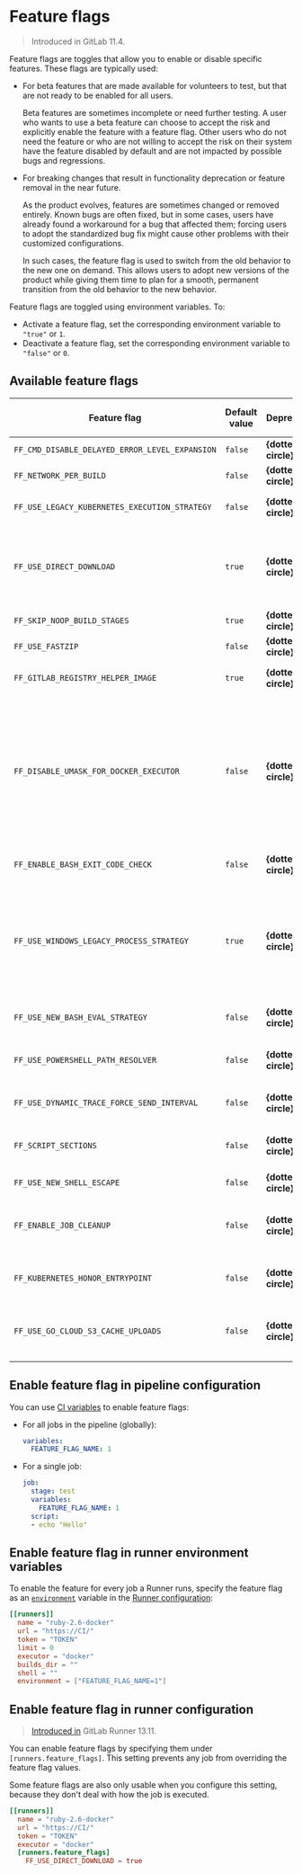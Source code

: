 # Feature flags

> Introduced in GitLab 11.4.

Feature flags are toggles that allow you to enable or disable specific features. These flags are typically used:

- For beta features that are made available for volunteers to test, but that are not ready to be enabled for all users.

  Beta features are sometimes incomplete or need further testing. A user who wants to use a beta feature
  can choose to accept the risk and explicitly enable the feature with a feature flag. Other users who
  do not need the feature or who are not willing to accept the risk on their system have the
  feature disabled by default and are not impacted by possible bugs and regressions.

- For breaking changes that result in functionality deprecation or feature removal in the near future.

  As the product evolves, features are sometimes changed or removed entirely. Known bugs are often fixed,
  but in some cases, users have already found a workaround for a bug that affected them; forcing users
  to adopt the standardized bug fix might cause other problems with their customized configurations.

  In such cases, the feature flag is used to switch from the old behavior to the new one on demand. This
  allows users to adopt new versions of the product while giving them time to plan for a smooth, permanent
  transition from the old behavior to the new behavior.

Feature flags are toggled using environment variables. To:

- Activate a feature flag, set the corresponding environment variable to `"true"` or `1`.
- Deactivate a feature flag, set the corresponding environment variable to `"false"` or `0`.

## Available feature flags

<!--
The list of feature flags is created automatically.
If you need to update it, call `make update_feature_flags_docs` in the
root directory of this project.
The flags are defined in `./helpers/featureflags/flags.go` file.
-->

<!-- feature_flags_list_start -->

| Feature flag | Default value | Deprecated | To be removed with | Description |
|--------------|---------------|------------|--------------------|-------------|
| `FF_CMD_DISABLE_DELAYED_ERROR_LEVEL_EXPANSION` | `false` | **{dotted-circle}** No |  | Disables [EnableDelayedExpansion](https://ss64.com/nt/delayedexpansion.html) for error checking for when using [Window Batch](../shells/index.md#windows-batch) shell |
| `FF_NETWORK_PER_BUILD` | `false` | **{dotted-circle}** No |  | Enables creation of a Docker [network per build](../executors/docker.md#networking) with the `docker` executor |
| `FF_USE_LEGACY_KUBERNETES_EXECUTION_STRATEGY` | `false` | **{dotted-circle}** No |  | When set to `false` disables execution of remote Kubernetes commands through `exec` in favor of `attach` to solve problems like [#4119](https://gitlab.com/gitlab-org/gitlab-runner/-/issues/4119) |
| `FF_USE_DIRECT_DOWNLOAD` | `true` | **{dotted-circle}** No |  | When set to `true` Runner tries to direct-download all artifacts instead of proxying through GitLab on a first try. Enabling might result in a download failures due to problem validating TLS certificate of Object Storage if it is enabled by GitLab. See [Self-signed certificates or custom Certification Authorities](tls-self-signed.md) |
| `FF_SKIP_NOOP_BUILD_STAGES` | `true` | **{dotted-circle}** No |  | When set to `false` all build stages are executed even if running them has no effect |
| `FF_USE_FASTZIP` | `false` | **{dotted-circle}** No |  | Fastzip is a performant archiver for cache/artifact archiving and extraction |
| `FF_GITLAB_REGISTRY_HELPER_IMAGE` | `true` | **{dotted-circle}** No |  | Use GitLab Runner helper image for the Docker and Kubernetes executors from `registry.gitlab.com` instead of Docker Hub |
| `FF_DISABLE_UMASK_FOR_DOCKER_EXECUTOR` | `false` | **{dotted-circle}** No |  | If enabled will remove the usage of `umask 0000` call for jobs executed with `docker` executor. Instead Runner will try to discover the UID and GID of the user configured for the image used by the build container and will change the ownership of the working directory and files by running the `chmod` command in the predefined container (after updating sources, restoring cache and downloading artifacts). POSIX utility `id` must be installed and operational in the build image for this feature flag. Runner will execute `id` with options `-u` and `-g` to retrieve the UID and GID. |
| `FF_ENABLE_BASH_EXIT_CODE_CHECK` | `false` | **{dotted-circle}** No |  | If enabled, bash scripts don't rely solely on `set -e`, but check for a non-zero exit code after each script command is executed. |
| `FF_USE_WINDOWS_LEGACY_PROCESS_STRATEGY` | `true` | **{dotted-circle}** No |  | When disabled, processes that Runner creates on Windows (shell and custom executor) will be created with additional setup that should improve process termination. This is currently experimental and how we setup these processes may change as we continue to improve this. When set to `true`, legacy process setup is used. To successfully and gracefully drain a Windows Runner, this feature flag shouldbe set to `false`. |
| `FF_USE_NEW_BASH_EVAL_STRATEGY` | `false` | **{dotted-circle}** No |  | When set to `true`, the Bash `eval` call is executed in a subshell to help with proper exit code detection of the script executed. |
| `FF_USE_POWERSHELL_PATH_RESOLVER` | `false` | **{dotted-circle}** No |  | When enabled, Powershell resolves pathnames rather than Runner using OS-specific filepath functions that are specific to where Runner is hosted. |
| `FF_USE_DYNAMIC_TRACE_FORCE_SEND_INTERVAL` | `false` | **{dotted-circle}** No |  | When enabled, the trace force send interval is dynamically adjusted based on the trace update interval. |
| `FF_SCRIPT_SECTIONS` | `false` | **{dotted-circle}** No |  | When enabled, each script line from the `.gitlab-ci.yml` file will be in a collapsible section in the job output and show the duration of each line. |
| `FF_USE_NEW_SHELL_ESCAPE` | `false` | **{dotted-circle}** No |  | When enabled, a faster implementation of shell escape is used. |
| `FF_ENABLE_JOB_CLEANUP` | `false` | **{dotted-circle}** No |  | When enabled, the project directory will be cleaned up at the end of the build. If `GIT_CLONE` is used, the whole project directory will be deleted. If `GIT_FETCH` is used, a series of Git `clean` commands will be issued. |
| `FF_KUBERNETES_HONOR_ENTRYPOINT` | `false` | **{dotted-circle}** No |  | When enabled, the Docker entrypoint of an image will be honored if `FF_USE_LEGACY_KUBERNETES_EXECUTION_STRATEGY` is not set to true. |
| `FF_USE_GO_CLOUD_S3_CACHE_UPLOADS` | `false` | **{dotted-circle}** No |  | When enabled, cache uploads to S3 will use the native AWS SDK via Go Cloud if `FF_USE_GO_CLOUD_S3_CACHE_UPLOADS` is set to true. This enables multipart uploads for files > 5 GB. |

<!-- feature_flags_list_end -->

## Enable feature flag in pipeline configuration

You can use [CI variables](https://docs.gitlab.com/ee/ci/variables/) to
enable feature flags:

- For all jobs in the pipeline (globally):

  ```yaml
  variables:
    FEATURE_FLAG_NAME: 1
  ```

- For a single job:

  ```yaml
  job:
    stage: test
    variables:
      FEATURE_FLAG_NAME: 1
    script:
    - echo "Hello"
  ```

## Enable feature flag in runner environment variables

To enable the feature for every job a Runner runs, specify the feature
flag as an
[`environment`](advanced-configuration.md#the-runners-section) variable
in the [Runner configuration](advanced-configuration.md):

```toml
[[runners]]
  name = "ruby-2.6-docker"
  url = "https://CI/"
  token = "TOKEN"
  limit = 0
  executor = "docker"
  builds_dir = ""
  shell = ""
  environment = ["FEATURE_FLAG_NAME=1"]
```

## Enable feature flag in runner configuration

> [Introduced in](https://gitlab.com/gitlab-org/gitlab-runner/-/merge_requests/2811) GitLab Runner 13.11.

You can enable feature flags by specifying them under `[runners.feature_flags]`. This
setting prevents any job from overriding the feature flag values.

Some feature flags are also only usable when you configure this setting, because
they don't deal with how the job is executed.

```toml
[[runners]]
  name = "ruby-2.6-docker"
  url = "https://CI/"
  token = "TOKEN"
  executor = "docker"
  [runners.feature_flags]
    FF_USE_DIRECT_DOWNLOAD = true
```
